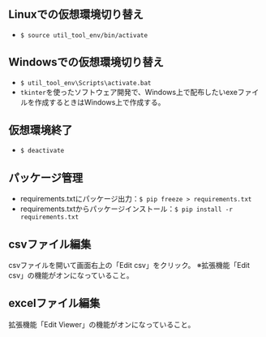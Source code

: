 ## Linuxでの仮想環境切り替え
- ```$ source util_tool_env/bin/activate```

## Windowsでの仮想環境切り替え
- ```$ util_tool_env\Scripts\activate.bat```
- ```tkinter```を使ったソフトウェア開発で、Windows上で配布したいexeファイルを作成するときはWindows上で作成する。

## 仮想環境終了
- ```$ deactivate```

## パッケージ管理
- requirements.txtにパッケージ出力：```$ pip freeze > requirements.txt```
- requirements.txtからパッケージインストール：```$ pip install -r requirements.txt```


## csvファイル編集
csvファイルを開いて画面右上の「Edit csv」をクリック。
※拡張機能「Edit csv」の機能がオンになっていること。

## excelファイル編集
拡張機能「Edit Viewer」の機能がオンになっていること。
